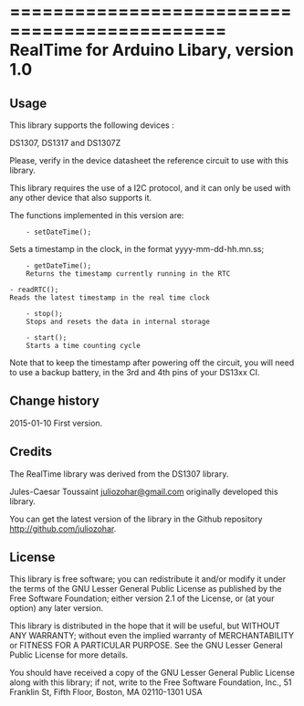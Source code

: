 ==============================================
   RealTime for Arduino Libary, version 1.0
==============================================

Usage
-----

This library supports the following devices :

DS1307, DS1317 and DS1307Z

Please, verify in the device datasheet the reference circuit
to use with this library.

This library requires the use of a I2C protocol, and it can
only be used with any other device that also supports it.

The functions implemented in this version are:

		- setDateTime();
Sets a timestamp in the clock, in the format yyyy-mm-dd-hh.mn.ss;

		- getDateTime();
		Returns the timestamp currently running in the RTC

    - readRTC();
    Reads the latest timestamp in the real time clock

		- stop();
		Stops and resets the data in internal storage

		- start();
		Starts a time counting cycle

Note that to keep the timestamp after powering off the circuit,
you will need to use a backup battery, in the 3rd and 4th pins
of your DS13xx CI.



Change history
--------------

2015-01-10 First version.



Credits
-------

The RealTime library was derived from the DS1307 library.

Jules-Caesar Toussaint <juliozohar@gmail.com> originally developed
this library.

You can get the latest version of the library in the Github
repository <http://github.com/juliozohar>. 



License
-------

This library is free software; you can redistribute it and/or
modify it under the terms of the GNU Lesser General Public
License as published by the Free Software Foundation; either
version 2.1 of the License, or (at your option) any later version.

This library is distributed in the hope that it will be useful,
but WITHOUT ANY WARRANTY; without even the implied warranty of
MERCHANTABILITY or FITNESS FOR A PARTICULAR PURPOSE.  See the GNU
Lesser General Public License for more details.

You should have received a copy of the GNU Lesser General Public
License along with this library; if not, write to the Free Software
Foundation, Inc., 51 Franklin St, Fifth Floor, Boston, MA  02110-1301  USA
